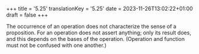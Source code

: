 +++
title = '5.25'
translationKey = '5.25'
date = 2023-11-26T13:02:22+01:00
draft = false
+++

The occurrence of an operation does not characterize the sense of a proposition.
For an operation does not assert anything; only its result does, and this depends on the bases of the operation.
(Operation and function must not be confused with one another.)
